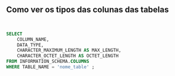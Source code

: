## Como ver os tipos das colunas das tabelas

```sql


SELECT
    COLUMN_NAME,
    DATA_TYPE,
    CHARACTER_MAXIMUM_LENGTH AS MAX_LENGTH,
    CHARACTER_OCTET_LENGTH AS OCTET_LENGTH
FROM INFORMATION_SCHEMA.COLUMNS
WHERE TABLE_NAME = 'nome_table' ;


```

